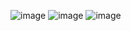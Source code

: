 ![image](https://github.com/user-attachments/assets/9f516752-06d1-4db4-966d-93c36adbe776)
![image](https://github.com/user-attachments/assets/981534ca-89ac-420d-82c9-dbe8bf97ccd0)
![image](https://github.com/user-attachments/assets/a5a0d272-1305-4913-99ef-b9262328c4d0)


